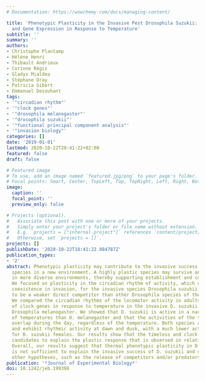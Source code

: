 ```yaml
---
# Documentation: https://wowchemy.com/docs/managing-content/

title: 'Phenotypic Plasticity in the Invasive Pest Drosophila Suzukii: Activity Rhythms
  and Gene Expression in Response to Temperature'
subtitle: ''
summary: ''
authors:
- Christophe Plantamp
- Hélène Henri
- Thibault Andrieux
- Corinne Régis
- Gladys Mialdea
- Stéphane Dray
- Patricia Gibert
- Emmanuel Desouhant
tags:
- '"circadian rhythm"'
- '"clock genes"'
- '"drosophila melanogaster"'
- '"drosophila suzukii"'
- '"functional principal component analysis"'
- '"invasion biology"'
categories: []
date: '2019-01-01'
lastmod: 2020-10-22T20:41:22+02:00
featured: false
draft: false

# Featured image
# To use, add an image named `featured.jpg/png` to your page's folder.
# Focal points: Smart, Center, TopLeft, Top, TopRight, Left, Right, BottomLeft, Bottom, BottomRight.
image:
  caption: ''
  focal_point: ''
  preview_only: false

# Projects (optional).
#   Associate this post with one or more of your projects.
#   Simply enter your project's folder or file name without extension.
#   E.g. `projects = ["internal-project"]` references `content/project/deep-learning/index.md`.
#   Otherwise, set `projects = []`.
projects: []
publishDate: '2020-10-22T18:41:22.084787Z'
publication_types:
- '2'
abstract: Phenotypic plasticity may contribute to the invasive success of an alien
  species in a new environment. A highly plastic species may survive and reproduce
  in more diverse environments, thereby supporting establishment and colonization.
  We focused on plasticity in the circadian rhythm of activity, which can favour species
  coexistence in invasion, for the invasive species Drosophila suzukii, which is expected
  to be a weaker direct competitor than other Drosophila species of the resident community.
  We compared the circadian rhythms of the locomotor activity in adults and the expression
  of clock genes in response to temperature in the invasive D. suzukii and the resident
  Drosophila melanogaster. We showed that D. suzukii is active in a narrower range
  of temperatures than D. melanogaster and that the activities of the two species
  overlap during the day, regardless of the temperature. Both species are diurnal
  and exhibit rhythmic activity at dawn and dusk, with a much lower activity at dawn
  for D. suzukii females. Our results show that the timeless and clock genes are good
  candidates to explain the plastic response that is observed in relation to temperature.
  Overall, our results suggest that thermal phenotypic plasticity in D. suzukii activity
  is not sufficient to explain the invasive success of D. suzukii and call for testing
  other hypotheses, such as the release of competitors and/or predators.
publication: '*Journal of Experimental Biology*'
doi: 10.1242/jeb.199398
---
```

